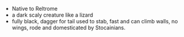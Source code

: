 - Native to Reltrome
- a dark scaly creature like a lizard
- fully black, dagger for tail used to stab, fast and can climb walls, no wings, rode and domesticated by Stocainians.